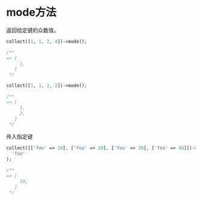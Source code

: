 # mode方法

返回给定键的众数值。


```php
collect([1, 1, 2, 4])->mode();

/**
=> [
     1,
   ]
 */
```

```php
collect([1, 1, 2, 2])->mode();

/**
=> [
     1,
     2,
   ]
 */
```

传入指定键

```php
collect([['foo' => 10], ['foo' => 10], ['foo' => 20], ['foo' => 40]])->mode(
  'foo'
);

/**
=> [
     10,
   ]
 */
```
